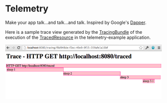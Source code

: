 Telemetry
=========

Make your app talk…and talk…and talk. Inspired by Google's [Dapper](http://research.google.com/pubs/pub36356.html).

Here is a sample trace view generated by the
[TracingBundle](telemetry-dropwizard/src/main/java/com/hypnoticocelot/telemetry/dropwizard/TracingBundle.java) of the
execution of the [TracedResource](telemetry-example/src/main/java/com/hypnoticocelot/telemetry/example/resources/TracedResource.java) in the telemetry-example application.

![Sample Span](/telemetry-example/screenshot.png "Sample Span View")

